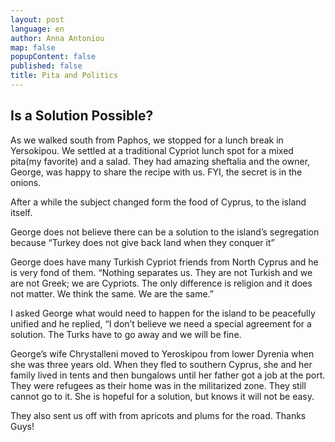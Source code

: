 ```yaml
---
layout: post
language: en
author: Anna Antoniou
map: false
popupContent: false
published: false
title: Pita and Politics
---
```

## Is a Solution Possible?

As we walked south from Paphos, we stopped for a lunch break in Yersokipou. We settled at a traditional Cypriot lunch spot for a mixed pita(my favorite) and a salad. They had amazing sheftalia and the owner, George, was happy to share the recipe with us. FYI, the secret is in the onions. 

After a while the subject changed form the food of Cyprus, to the island itself. 

George does not believe there can be a solution to the island’s segregation because “Turkey does not give back land when they conquer it”

George does have many Turkish Cypriot friends from North Cyprus and he is very fond of them. “Nothing separates us. They are not Turkish and we are not Greek; we are Cypriots. The only difference is religion and it does not matter. We think the same. We are the same.”

I asked George what would need to happen for the island to be peacefully unified and he replied, “I don’t believe we need a special agreement for a solution. The Turks have to go away and we will be fine. 

George’s wife Chrystalleni moved to Yeroskipou from lower Dyrenia when she was three years old. When they fled to southern Cyprus, she and her family lived in tents and then bungalows until her father got a job at the port. They were refugees as their home was in the militarized zone. They still cannot go to it. She is hopeful for a solution, but knows it will not be easy.  

They also sent us off with from apricots and plums for the road. Thanks Guys!


